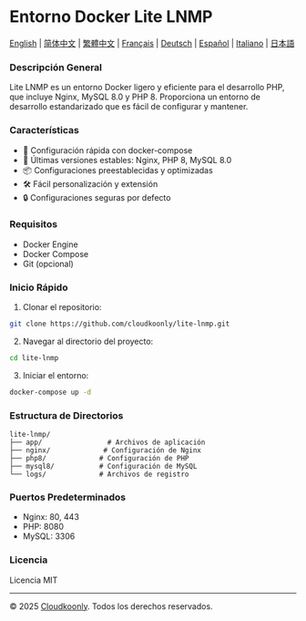 # Entorno Docker Lite LNMP

[English](README.md) | [简体中文](README_zh-CN.md) | [繁體中文](README_zh-TW.md) | [Français](README_FR.md) | [Deutsch](README_DE.md) | [Español](README_ES.md) | [Italiano](README_IT.md) | [日本語](README_JP.md)

### Descripción General
Lite LNMP es un entorno Docker ligero y eficiente para el desarrollo PHP, que incluye Nginx, MySQL 8.0 y PHP 8. Proporciona un entorno de desarrollo estandarizado que es fácil de configurar y mantener.

### Características
- 🚀 Configuración rápida con docker-compose
- 🔧 Últimas versiones estables: Nginx, PHP 8, MySQL 8.0
- 📦 Configuraciones preestablecidas y optimizadas
- 🛠️ Fácil personalización y extensión
- 🔒 Configuraciones seguras por defecto

### Requisitos
- Docker Engine
- Docker Compose
- Git (opcional)

### Inicio Rápido
1. Clonar el repositorio:
```bash
git clone https://github.com/cloudkoonly/lite-lnmp.git
```

2. Navegar al directorio del proyecto:
```bash
cd lite-lnmp
```

3. Iniciar el entorno:
```bash
docker-compose up -d
```

### Estructura de Directorios
```
lite-lnmp/
├── app/                # Archivos de aplicación
├── nginx/             # Configuración de Nginx
├── php8/             # Configuración de PHP
├── mysql8/           # Configuración de MySQL
└── logs/             # Archivos de registro
```

### Puertos Predeterminados
- Nginx: 80, 443
- PHP: 8080
- MySQL: 3306

### Licencia
Licencia MIT

---

© 2025 [Cloudkoonly](https://www.cloudkoonly.com). Todos los derechos reservados.
